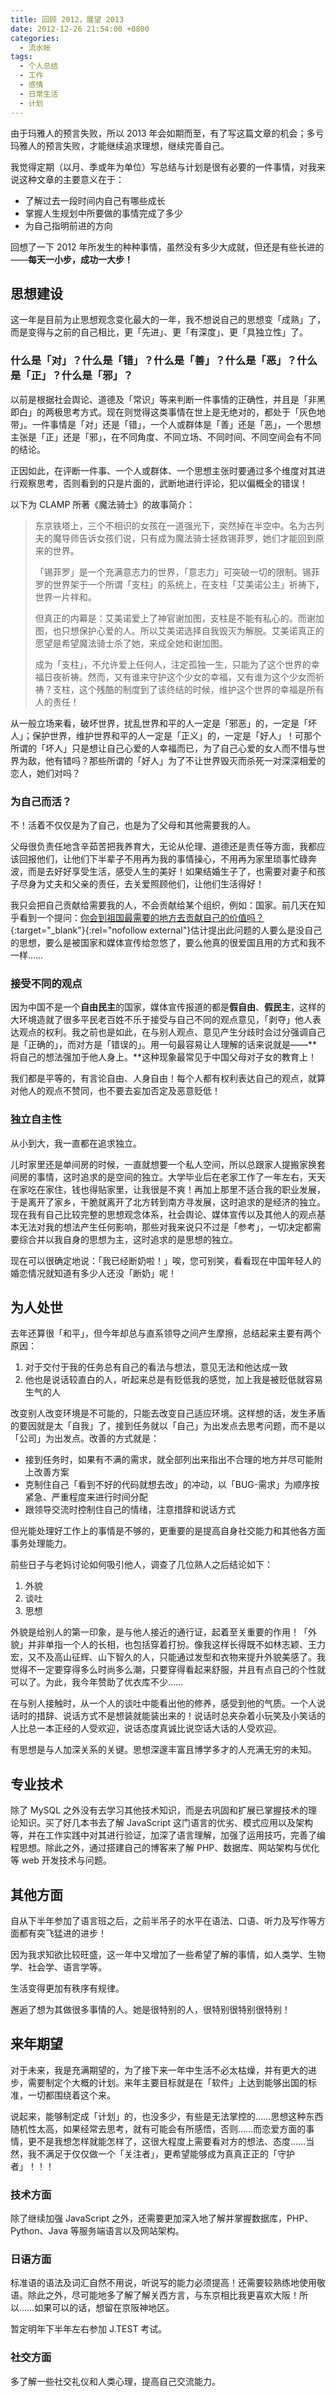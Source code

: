 ```yaml
---
title: 回顾 2012，展望 2013
date: 2012-12-26 21:54:00 +0800
categories:
  - 流水帐
tags:
  - 个人总结
  - 工作
  - 感情
  - 日常生活
  - 计划
---
```

由于玛雅人的预言失败，所以 2013 年会如期而至，有了写这篇文章的机会；多亏玛雅人的预言失败，才能继续追求理想，继续完善自己。

我觉得定期（以月、季或年为单位）写总结与计划是很有必要的一件事情，对我来说这种文章的主要意义在于：

* 了解过去一段时间内自己有哪些成长
* 掌握人生规划中所要做的事情完成了多少
* 为自己指明前进的方向

回想了一下 2012 年所发生的种种事情，虽然没有多少大成就，但还是有些长进的——**每天一小步，成功一大步！**

## 思想建设

这一年是目前为止思想观念变化最大的一年，我不想说自己的思想变「成熟」了，而是变得与之前的自己相比，更「先进」、更「有深度」、更「具独立性」了。

### 什么是「对」？什么是「错」？什么是「善」？什么是「恶」？什么是「正」？什么是「邪」？

以前是根据社会舆论、道德及「常识」等来判断一件事情的正确性，并且是「非黑即白」的两极思考方式。现在则觉得这类事情在世上是无绝对的，都处于「灰色地带」。一件事情是「对」还是「错」，一个人或群体是「善」还是「恶」，一个思想主张是「正」还是「邪」，在不同角度、不同立场、不同时间、不同空间会有不同的结论。

正因如此，在评断一件事、一个人或群体、一个思想主张时要通过多个维度对其进行观察思考，否则看到的只是片面的，武断地进行评论，犯以偏概全的错误！

以下为 CLAMP 所著《魔法骑士》的故事简介：

> 东京铁塔上，三个不相识的女孩在一道强光下，突然掉在半空中。名为古列夫的魔导师告诉女孩们说，只有成为魔法骑士拯救锡菲罗，她们才能回到原来的世界。
>
> 「锡菲罗」是一个充满意志力的世界，「意志力」可突破一切的限制。锡菲罗的世界架于一个所谓「支柱」的系统上，在支柱「艾美诺公主」祈祷下，世界一片祥和。
>
> 但真正的内幕是：艾美诺爱上了神官谢加图，支柱是不能有私心的。而谢加图，也只想保护心爱的人。所以艾美诺选择自我毁灭为解脱。艾美诺真正的愿望是希望魔法骑士杀了她，来成全她和谢加图。
>
> 成为「支柱」，不允许爱上任何人，注定孤独一生，只能为了这个世界的幸福日夜祈祷。然而，又有谁来守护这个少女的幸福，又有谁为这个少女而祈祷？支柱，这个残酷的制度到了该终结的时候，维护这个世界的幸福是所有人的责任！

从一般立场来看，破坏世界，扰乱世界和平的人一定是「邪恶」的，一定是「坏人」；保护世界，维护世界和平的人一定是「正义」的，一定是「好人」！可那个所谓的「坏人」只是想让自己心爱的人幸福而已，为了自己心爱的女人而不惜与世界为敌，他有错吗？那些所谓的「好人」为了不让世界毁灭而杀死一对深深相爱的恋人，她们对吗？

### 为自己而活？

不！活着不仅仅是为了自己，也是为了父母和其他需要我的人。

父母很负责任地含辛茹苦把我养育大，无论从伦理、道德还是责任等方面，我都应该回报他们，让他们下半辈子不用再为我的事情操心，不用再为家里琐事忙碌奔波，而是去好好享受生活，感受人生的美好！如果结婚生子了，也需要对妻子和孩子尽身为丈夫和父亲的责任，去关爱照顾他们，让他们生活得好！

我只会把自己贡献给需要我的人，不会贡献给某个组织，例如：国家。前几天在知乎看到一个提问：[你会到祖国最需要的地方去贡献自己的价值吗？](http://www.zhihu.com/question/20618535){:target="_blank"}{:rel="nofollow external"}估计提出此问题的人要么是没自己的思想，要么是被国家和媒体宣传给忽悠了，要么他真的很爱国且用的方式和我不一样……

### 接受不同的观点

因为中国不是一个**自由民主**的国家，媒体宣传报道的都是**假自由**、**假民主**，这样的大环境造就了很多平民老百姓不乐于接受与自己不同的观点意见，「剥夺」他人表达观点的权利。我之前也是如此，在与别人观点、意见产生分歧时会过分强调自己是「正确的」，而对方是「错误的」。用一句最容易让人理解的话来说就是——**将自己的想法强加于他人身上。**这种现象最常见于中国父母对子女的教育上！

我们都是平等的，有言论自由、人身自由！每个人都有权利表达自己的观点，就算对他人的观点不赞同，也不要去妄加否定及恶意贬低！

### 独立自主性

从小到大，我一直都在追求独立。

儿时家里还是单间房的时候，一直就想要一个私人空间，所以总跟家人提搬家换套间房的事情，这时追求的是空间的独立。大学毕业后在老家工作了一年左右，天天在家吃在家住，钱也得贴家里，让我很是不爽！再加上那里不适合我的职业发展，于是离开了家乡，干脆就离开了北方转到南方寻发展，这时追求的是经济的独立。现在我有自己比较完整的思想观念体系，社会舆论、媒体宣传以及其他人的观点基本无法对我的想法产生任何影响，那些对我来说只不过是「参考」，一切决定都需要综合并以我自身的思想为主，这时追求的是思想的独立。

现在可以很确定地说：「我已经断奶啦！」唉，您可别笑，看看现在中国年轻人的婚恋情况就知道有多少人还没「断奶」呢！

## 为人处世

去年还算很「和平」，但今年却总与直系领导之间产生摩擦，总结起来主要有两个原因：

1. 对于交付于我的任务总有自己的看法与想法，意见无法和他达成一致
2. 他也是说话较直白的人，听起来总是有贬低我的感觉，加上我是被贬低就容易生气的人

改变别人改变环境是不可能的，只能去改变自己适应环境。这样想的话，发生矛盾的要因就是太「自我」了，接到任务就以「自己」为出发点去思考问题，而不是以「公司」为出发点。改善的方式就是：

* 接到任务时，如果有不满的需求，就全部列出来指出不合理的地方并尽可能附上改善方案
* 克制住自己「看到不好的代码就想去改」的冲动，以「BUG-需求」为顺序按紧急、严重程度来进行时间分配
* 跟领导交流时控制住自己的情绪，注意措辞和说话方式

但光能处理好工作上的事情是不够的，更重要的是提高自身社交能力和其他各方面事务处理能力。

前些日子与老妈讨论如何吸引他人，调查了几位熟人之后结论如下：

1. 外貌
2. 谈吐
3. 思想

外貌是给别人的第一印象，是与他人接近的通行证，起着至关重要的作用！「外貌」并非单指一个人的长相，也包括穿着打扮。像我这样长得既不如林志颖、王力宏，又不及高山征辉、山下智久的人，只能通过发型和衣物来提升外貌美感了。我觉得不一定要穿得多么时尚多么潮，只要穿得看起来舒服，并且有点自己的个性就可以了。为此，我今年赞助了优衣库不少……

在与别人接触时，从一个人的谈吐中能看出他的修养，感受到他的气质。一个人说话时的措辞、说话方式不是想装就能装出来的！说话时总夹杂着小玩笑及小笑话的人比总一本正经的人受欢迎，说话态度真诚比说空话大话的人受欢迎。

有思想是与人加深关系的关键。思想深邃丰富且博学多才的人充满无穷的未知。

## 专业技术

除了 MySQL 之外没有去学习其他技术知识，而是去巩固和扩展已掌握技术的理论知识。买了好几本书去了解 JavaScript 这门语言的优劣、模式应用以及架构等，并在工作实践中对其进行验证，加深了语言理解，加强了运用技巧，完善了编程思想。除此之外，通过搭建自己的博客来了解 PHP、数据库、网站架构与优化等 web 开发技术与问题。

## 其他方面

自从下半年参加了语言班之后，之前半吊子的水平在语法、口语、听力及写作等方面都有突飞猛进的进步！

因为我求知欲比较旺盛，这一年中又增加了一些希望了解的事情，如人类学、生物学、社会学、语言学等。

生活变得更加有秩序有规律。

邂逅了想为其做很多事情的人。她是很特别的人，很特别很特别很特别！

## 来年期望

对于未来，我是充满期望的，为了接下来一年中生活不必太枯燥，并有更大的进步，需要制定个大概的计划。来年主要目标就是在「软件」上达到能够出国的标准，一切都围绕着这个来。

说起来，能够制定成「计划」的，也没多少，有些是无法掌控的……思想这种东西随机性太高，如果经常去思考，就有可能会有所感悟，否则……而恋爱方面的事情，更不是我想怎样就能怎样了，这很大程度上需要看对方的想法、态度……当然，我不满足于仅仅做一个「关注者」，更希望能够成为真真正正的「守护者」！！！

### 技术方面

除了继续加强 JavaScript 之外，还需要更加深入地了解并掌握数据库，PHP、Python、Java 等服务端语言以及网站架构。

### 日语方面

标准语的语法及词汇自然不用说，听说写的能力必须提高！还需要较熟练地使用敬语。除此之外，尽可能地多了解了解关西方言，与东京相比我更喜欢大阪！所以……如果可以的话，想留在京阪神地区。

暂定明年下半年左右参加 J.TEST 考试。

### 社交方面

多了解一些社交礼仪和人类心理，提高自己交流能力。
